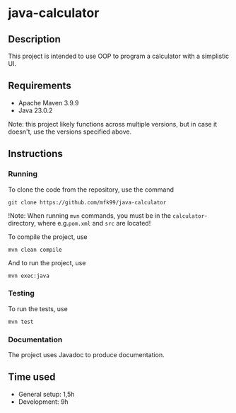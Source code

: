 # java-calculator

## Description

This project is intended to use OOP to program a calculator with a simplistic UI.

## Requirements

- Apache Maven 3.9.9
- Java 23.0.2

Note: this project likely functions across multiple versions, but in case it doesn't, use the versions specified above.

## Instructions

### Running

To clone the code from the repository, use the command

`git clone https://github.com/mfk99/java-calculator`

!Note: When running `mvn` commands, you must be in the `calculator`-directory, where e.g.`pom.xml` and `src` are located!

To compile the project, use

`mvn clean compile`

And to run the project, use

`mvn exec:java`

### Testing

To run the tests, use

`mvn test`

<!---
TODO: Create E-2-E and unit tests, add codecov
--->

### Documentation

The project uses Javadoc to produce documentation.

<!---
TODO: Create documentation and instructions
--->

## Time used

- General setup: 1,5h
- Development: 9h
